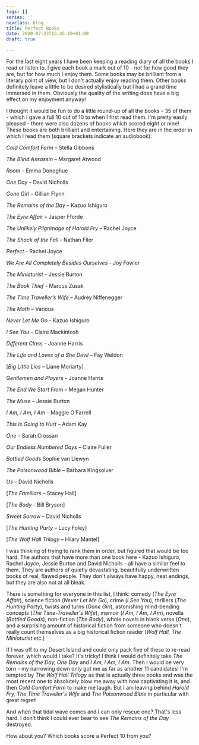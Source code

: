 ```yaml
---
tags: []
series: ''
navclass: blog
title: Perfect Books
date: 2020-07-23T15:45:19+01:00
draft: true

---
```

For the last eight years I have been keeping a reading diary of all the books I read or listen to. I give each book a mark out of 10 - not for how good they are, but for how much I enjoy them. Some books may be brilliant from a literary point of view, but I don't actually enjoy reading them. Other books definitely leave a little to be desired stylistically but I had a grand time immersed in them. Obviously the quality of the writing does have a big effect on my enjoyment anyway!

I thought it would be fun to do a little round-up of all the books - 35 of them - which I gave a full 10 out of 10 to when I first read them. I'm pretty easily pleased - there were also dozens of books which scored eight or nine! These books are both brilliant and entertaining. Here they are in the order in which I read them (square brackets indicate an audiobook):

_Cold Comfort Farm_ – Stella Gibbons

_The Blind Assassin_ – Margaret Atwood

_Room_ – Emma Donoghue

_One Day_ – David Nicholls

_Gone Girl_ – Gillian Flynn

_The Remains of the Day_ – Kazuo Ishiguro

_The Eyre Affair_ – Jasper Fforde

_The Unlikely Pilgrimage of Harold Fry_ – Rachel Joyce

_The Shock of the Fall_ - Nathan Filer

_Perfect_ - Rachel Joyce

_We Are All Completely Besides Ourselves_ - Joy Fowler

_The Miniaturist_ – Jessie Burton

_The Book Thief_ - Marcus Zusak

_The Time Traveller’s Wife_ – Audrey Niffenegger

_The Moth_ – Various

_Never Let Me Go_ - Kazuo Ishiguro

_I See You_ – Claire Mackintosh

_Different Class_ – Joanne Harris

_The Life and Loves of a She Devil_ – Fay Weldon

\[_Big Little Lies_ – Liane Moriarty\]

_Gentlemen and Players_ - Joanne Harris

_The End We Start From_ – Megan Hunter

_The Muse_ – Jessie Burton

_I Am, I Am, I Am_ – Maggie O’Farrell

_This is Going to Hurt_ – Adam Kay

_One_ – Sarah Crossan

_Our Endless Numbered Days_ – Claire Fuller

_Bottled Goods_ Sophie van Llewyn

_The Poisonwood Bible_ – Barbara Kingsolver

_Us_ – David Nicholls

\[_The Familiars_ – Stacey Hall\]

\[_The Body_ - Bill Bryson\]

_Sweet Sorrow –_ David Nicholls

\[_The Hunting Party_ – Lucy Foley\]

\[_The Wolf Hall Trilogy_ – Hilary Mantel\]

I was thinking of trying to rank them in order, but figured that would be too hard. The authors that have more than one book here - Kazuo Ishiguro, Rachel Joyce, Jessie Burton and David Nicholls - all have a similar feel to them. They are authors of quietly devastating, beautifully underwritten books of real, flawed people. They don't always have happy, neat endings, but they are also not at all bleak.

There is something for everyone in this list, I think: comedy (_The Eyre Affair_), science fiction (_Never Let Me Go_), crime (_I See You_), thrillers (_The Hunting Party_), twists and turns (_Gone Girl_), astonishing mind-bending concepts (_The Time-Traveller's Wife_), memoir (_I Am, I Am, I Am_), novella (_Bottled Goods_), non-fiction (_The Body_), whole novels in blank verse (_One_), and a surprising amount of historical fiction from someone who doesn't really count themselves as a big historical fiction reader (_Wolf Hall, The Miniaturist_ etc.) 

If I was off to my Desert Island and could only pack five of these to re-read forever, which would I take? It's tricky! I think I would definitely take _The Remains of the Day, One Day_ and _I Am, I Am, I Am_. Then I would be very torn - my narrowing down only got me as far as another 11 candidates! I'm tempted by _The Wolf Hall Trilogy_ as that is actually three books and was the most recent one to absolutely blow me away with how captivating it is, and then _Cold Comfort Farm_ to make me laugh. But I am leaving behind _Harold Fry, The Time Traveller's Wife_ and _The Poisonwood Bible_ in particular with great regret!

And when that tidal wave comes and I can only rescue one? That's less hard. I don't think I could ever bear to see _The Remains of the Day_ destroyed.

How about you? Which books score a Perfect 10 from you?